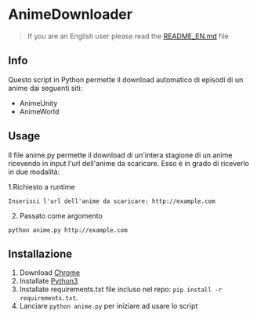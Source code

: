 # AnimeDownloader

> If you are an English user please read the [README_EN.md](README_EN.md) file

## Info
Questo script in Python permette il download automatico di episodi di un anime dai seguenti siti:
* AnimeUnity
* AnimeWorld

## Usage

Il file anime.py permette il download di un'intera stagione di un anime ricevendo in input l'url dell'anime da scaricare. Esso è in grado di riceverlo in due modalità:

1.Richiesto a runtime
~~~~
Inserisci l'url dell'anime da scaricare: http://example.com
~~~~
2. Passato come argomento
~~~~
python anime.py http://example.com
~~~~


## Installazione

1. Download [Chrome](https://www.google.com/chrome/)
2. Installate [Python3](https://www.python.org/downloads/)
3. Installate requirements.txt file incluso nel repo: `pip install -r requirements.txt`.
6. Lanciare `python anime.py` per iniziare ad usare lo script